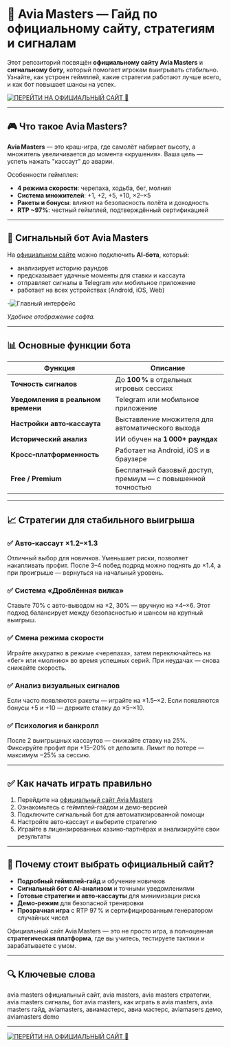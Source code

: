 # 🚀 Avia Masters — Гайд по официальному сайту, стратегиям и сигналам

Этот репозиторий посвящён **официальному сайту Avia Masters** и **сигнальному боту**, который помогает игрокам выигрывать стабильно. Узнайте, как устроен геймплей, какие стратегии работают лучше всего, и как бот повышает шансы на успех.

[![ПЕРЕЙТИ НА ОФИЦИАЛЬНЫЙ САЙТ 🚀](https://img.shields.io/badge/ПЕРЕЙТИ_НА_САЙТ-007BFF?style=for-the-badge&logo=rocket)](https://aviamasters-bot.com/)

---

## 🎮 Что такое Avia Masters?

**Avia Masters** — это краш-игра, где самолёт набирает высоту, а множитель увеличивается до момента «крушения». Ваша цель — успеть нажать "кассаут" до аварии.  

Особенности геймплея:

- **4 режима скорости**: черепаха, ходьба, бег, молния  
- **Система множителей**: +1, +2, +5, +10, ×2–×5  
- **Ракеты и бонусы**: влияют на безопасность полёта и доходность  
- **RTP ~97%**: честный геймплей, подтверждённый сертификацией

---

## 🤖 Сигнальный бот Avia Masters

На [официальном сайте](https://aviamasters-bot.com/) можно подключить **AI‑бота**, который:

- анализирует историю раундов  
- предсказывает удачные моменты для ставки и кассаута  
- отправляет сигналы в Telegram или мобильное приложение  
- работает на всех устройствах (Android, iOS, Web)

-![Главный интерфейс](https://i.postimg.cc/XvqCCsXy/AVIA18-HACK.png)

_Удобное отображение софта._

---

## 📊 Основные функции бота

| Функция                    | Описание                                                       |
|----------------------------|----------------------------------------------------------------|
| **Точность сигналов**      | До **100 %** в отдельных игровых сессиях                       |
| **Уведомления в реальном времени** | Telegram или мобильное приложение                         |
| **Настройки авто‑кассаута**| Выставление множителя для автоматического выхода              |
| **Исторический анализ**    | ИИ обучен на **1 000+ раундах**                               |
| **Кросс‑платформенность**  | Работает на Android, iOS и в браузере                         |
| **Free / Premium**         | Бесплатный базовый доступ, премиум — с повышенной точностью   |

---

## 📈 Стратегии для стабильного выигрыша

### ✅ Авто‑кассаут ×1.2–×1.3  
Отличный выбор для новичков. Уменьшает риски, позволяет накапливать профит. После 3–4 побед подряд можно поднять до ×1.4, а при проигрыше — вернуться на начальный уровень.

### ✅ Система «Дроблённая вилка»  
Ставьте 70% с авто-выводом на ×2, 30% — вручную на ×4–×6. Этот подход балансирует между безопасностью и шансом на крупный выигрыш.

### ✅ Смена режима скорости  
Играйте аккуратно в режиме «черепаха», затем переключайтесь на «бег» или «молнию» во время успешных серий. При неудачах — снова снижайте скорость.

### ✅ Анализ визуальных сигналов  
Если часто появляются ракеты — играйте на ×1.5–×2. Если появляются бонусы +5 и +10 — держите ставку до ×5–×10.  

### ✅ Психология и банкролл  
После 2 выигрышных кассаутов — снижайте ставку на 25%. Фиксируйте профит при +15–20% от депозита. Лимит по потере — максимум −25% за сессию.

---

## ✅ Как начать играть правильно

1. Перейдите на [официальный сайт Avia Masters](https://aviamasters-bot.com/)  
2. Ознакомьтесь с геймплей‑гайдом и демо‑версией  
3. Подключите сигнальный бот для автоматизированной помощи  
4. Настройте авто‑кассаут и выберите стратегию  
5. Играйте в лицензированных казино‑партнёрах и анализируйте свои результаты

---

## 🚀 Почему стоит выбрать официальный сайт?

- **Подробный геймплей‑гайд** и обучение новичков  
- **Сигнальный бот с AI‑анализом** и точными уведомлениями  
- **Готовые стратегии и авто‑кассауты** для минимизации риска  
- **Демо‑режим** для безопасной тренировки  
- **Прозрачная игра** с RTP 97 % и сертифицированным генератором случайных чисел  

Официальный сайт Avia Masters — это не просто игра, а полноценная **стратегическая платформа**, где вы учитесь, тестируете тактики и зарабатываете с умом.

---

## 🔍 Ключевые слова  
avia masters официальный сайт, avia masters, avia masters стратегии, avia masters сигналы, бот avia masters, как играть в avia masters, avia masters гайд, aviamasters, авиамастерс, авиа мастерс, aviamasers демо, aviamasters demo

---

[![ПЕРЕЙТИ НА ОФИЦИАЛЬНЫЙ САЙТ 🚀](https://img.shields.io/badge/ПЕРЕЙТИ_НА_САЙТ-007BFF?style=for-the-badge&logo=rocket)](https://aviamasters-bot.com/)

